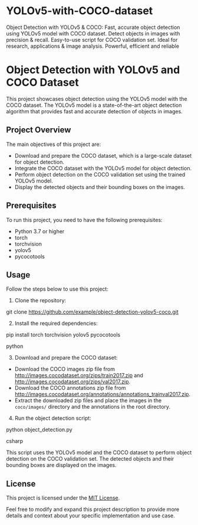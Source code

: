 # YOLOv5-with-COCO-dataset
Object Detection with YOLOv5 &amp; COCO: Fast, accurate object detection using YOLOv5 model with COCO dataset. Detect objects in images with precision &amp; recall. Easy-to-use script for COCO validation set. Ideal for research, applications &amp; image analysis. Powerful, efficient and reliable
# Object Detection with YOLOv5 and COCO Dataset

This project showcases object detection using the YOLOv5 model with the COCO dataset. The YOLOv5 model is a state-of-the-art object detection algorithm that provides fast and accurate detection of objects in images.

## Project Overview

The main objectives of this project are:

- Download and prepare the COCO dataset, which is a large-scale dataset for object detection.
- Integrate the COCO dataset with the YOLOv5 model for object detection.
- Perform object detection on the COCO validation set using the trained YOLOv5 model.
- Display the detected objects and their bounding boxes on the images.

## Prerequisites

To run this project, you need to have the following prerequisites:

- Python 3.7 or higher
- torch
- torchvision
- yolov5
- pycocotools

## Usage

Follow the steps below to use this project:

1. Clone the repository:

git clone https://github.com/example/object-detection-yolov5-coco.git


2. Install the required dependencies:

pip install torch torchvision yolov5 pycocotools

python


3. Download and prepare the COCO dataset:

- Download the COCO images zip file from http://images.cocodataset.org/zips/train2017.zip and http://images.cocodataset.org/zips/val2017.zip.
- Download the COCO annotations zip file from http://images.cocodataset.org/annotations/annotations_trainval2017.zip.
- Extract the downloaded zip files and place the images in the `coco/images/` directory and the annotations in the root directory.

4. Run the object detection script:

python object_detection.py

csharp


This script uses the YOLOv5 model and the COCO dataset to perform object detection on the COCO validation set. The detected objects and their bounding boxes are displayed on the images.

## License

This project is licensed under the [MIT License](LICENSE).

Feel free to modify and expand this project description to provide more details and context about your specific implementation and use case.

